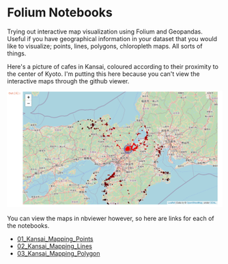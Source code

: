 # Folium Notebooks

Trying out interactive map visualization using Folium and Geopandas. Useful if you have geographical information in your dataset that you would like to visualize; points, lines, polygons, chloropleth maps. All sorts of things.

Here's a picture of cafes in Kansai, coloured according to their proximity to the center of Kyoto. I'm putting this here because you can't view the interactive maps through the github viewer.

![Kansai Cafes](https://github.com/krishnan-meep/Folium-Notebooks/blob/main/kansai_cafes.png)

You can view the maps in nbviewer however, so here are links for each of the notebooks.

* [01_Kansai_Mapping_Points](https://github.com/krishnan-meep/Folium-Notebooks/blob/main/01_Kansai_Mapping_Points.ipynb)
* [02_Kansai_Mapping_Lines](https://nbviewer.jupyter.org/github/krishnan-meep/Folium-Notebooks/blob/main/02_Kansai_Mapping_Lines.ipynb)
* [03_Kansai_Mapping_Polygon](https://nbviewer.jupyter.org/github/krishnan-meep/Folium-Notebooks/blob/main/03_Kansai_Mapping_Polygon.ipynb)
